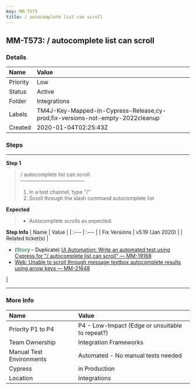 ```yaml
---
key: MM-T573
title: / autocomplete list can scroll
---
```


## MM-T573: / autocomplete list can scroll

### Details

| Name     | Value                                                                         |
| :------- | :---------------------------------------------------------------------------- |
| Priority | Low                                                                           |
| Status   | Active                                                                        |
| Folder   | Integrations                                                                  |
| Labels   | TM4J-Key-Mapped-In-Cypress-Release,cy-prod,fix-versions-not-empty-2022cleanup |
| Created  | 2020-01-04T02:25:43Z                                                          |

### Steps

<hr/>

**Step 1**

> <article>/ autocomplete list can scroll<br />–––––––––––––––––––––––––<ol><li>In a test channel, type "/"</li><li>Scroll through the slash command autocomplete list</li></ol></article>

**Expected**

> <article><ul><li>Autocomplete scrolls as expected.</li></ul></article>

**Step Info**
| Name | Value |
| :--- | :--- |
| Fix Versions | v5.19 (Jan 2020) |
| Related ticket(s) | <ul><li>(<strong><span style="color:rgb(65, 168, 95)">Story </span></strong><span style="color:rgb(0, 0, 0)">- Duplicate</span>) <a href="https://mattermost.atlassian.net/browse/MM-19168">UI Automation: Write an automated test using Cypress for "/ autocomplete list can scroll" — MM-19168</a></li><li><a href="https://mattermost.atlassian.net/browse/MM-21648">Web: Unable to scroll through message textbox autocomplete results using arrow keys — MM-21648</a></li></ul> |

<hr/>

### More Info

| Name                     | Value                                           |
| :----------------------- | :---------------------------------------------- |
| Priority P1 to P4        | P4 - Low-Impact (Edge or unsuitable to repeat?) |
| Team Ownership           | Integration Frameworks                          |
| Manual Test Environments | Automated - No manual tests needed              |
| Cypress                  | in Production                                   |
| Location                 | Integrations                                    |
